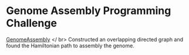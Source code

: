 # Genome Assembly Programming Challenge

[GenomeAssembly](https://github.com/biz-whitney/Coursera-Data-Structures-and-Algorithms-Specialization-/blob/master/Genome%20Assembly%20Programming%20Challenge/GenomeAssembly.java) </ br>
Constructed an overlapping directed graph and found the Hamiltonian path to assembly the genome. 
